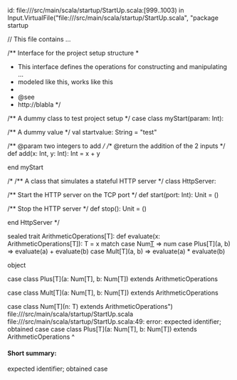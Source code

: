 id: file://<WORKSPACE>/src/main/scala/startup/StartUp.scala:[999..1003) in Input.VirtualFile("file://<WORKSPACE>/src/main/scala/startup/StartUp.scala", "package startup

// This file contains ...

/** Interface for the project setup structure
  *
  * This interface defines the operations for constructing and manipulating ...
  * modeled like this, works like this
  *
  * @see
  *   http://blabla
  */

/** A dummy class to test project setup */
case class myStart(param: Int):

  /** A dummy value */
  val startvalue: String = "test"

  /** @param two integers to add */
  /** @return the addition of the 2 inputs */
  def add(x: Int, y: Int): Int = x + y

end myStart

/*
/** A class that simulates a stateful HTTP server */
class HttpServer:

  /** Start the HTTP server on the TCP port */
  def start(port: Int): Unit = ()

  /** Stop the HTTP server */
  def stop(): Unit = ()

end HttpServer
*/


sealed trait ArithmeticOperations[T]:
  def evaluate(x: ArithmeticOperations[T]): T =
    x match
      case Num[T](num) => num
      case Plus[T](a, b) => evaluate(a) + evaluate(b)
      case Mult[T](a, b) => evaluate(a) * evaluate(b)

object 

case class Plus[T](a: Num[T], b: Num[T]) extends ArithmeticOperations

case class Mult[T](a: Num[T], b: Num[T]) extends ArithmeticOperations

case class Num[T](n: T) extends ArithmeticOperations")
file://<WORKSPACE>/src/main/scala/startup/StartUp.scala
file://<WORKSPACE>/src/main/scala/startup/StartUp.scala:49: error: expected identifier; obtained case
case class Plus[T](a: Num[T], b: Num[T]) extends ArithmeticOperations
^
#### Short summary: 

expected identifier; obtained case